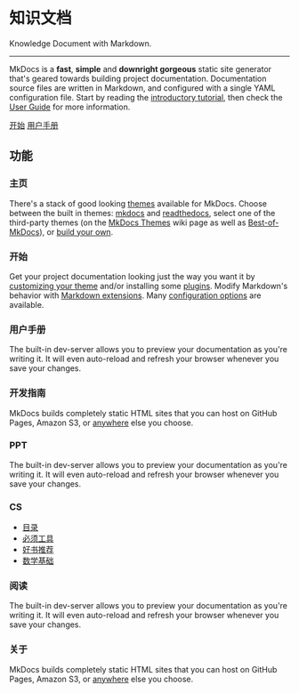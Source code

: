 # 知识文档

Knowledge Document with&nbsp;Markdown.

---

MkDocs is a **fast**, **simple** and **downright gorgeous** static site
generator that's geared towards building project documentation. Documentation
source files are written in Markdown, and configured with a single YAML
configuration file. Start by reading the [introductory tutorial], then check the
[User Guide] for more information.

[introductory tutorial]: getting-started.md
[User Guide]: user-guide/README.md

<div class="text-center">
<a href="getting-started/" class="btn btn-primary" role="button">开始</a>
<a href="user-guide/" class="btn btn-primary" role="button">用户手册</a>
</div>

<div class="jumbotron">
<h2 class="display-4 text-center">功能</h2>
<!-- 1 -->
<div class="row">
  <div class="col-sm-6">
    <div class="card">
      <div class="card-body">
        <h3 class="card-title">主页</h3>
        <p class="card-text">
            There's a stack of good looking <a href="user-guide/choosing-your-theme">themes</a> available for MkDocs.
            Choose between the built in themes:
            <a href="user-guide/choosing-your-theme/#mkdocs">mkdocs</a> and
            <a href="user-guide/choosing-your-theme/#readthedocs">readthedocs</a>,
            select one of the third-party themes
            (on the <a href="https://github.com/mkdocs/mkdocs/wiki/MkDocs-Themes">MkDocs Themes</a> wiki page
            as well as <a href="https://github.com/mkdocs/best-of-mkdocs#-theming">Best-of-MkDocs</a>),
            or <a href="dev-guide/themes/">build your own</a>.
        </p>
      </div>
    </div>
  </div>
  <div class="col-sm-6">
    <div class="card">
      <div class="card-body">
        <h3 class="card-title">开始</h3>
        <p class="card-text">
            Get your project documentation looking just the way you want it by
            <a href="user-guide/customizing-your-theme/">customizing your
            theme</a> and/or installing some <a
            href="user-guide/configuration/#plugins">plugins</a>. Modify
            Markdown's behavior with <a
            href="user-guide/configuration/#markdown_extensions">Markdown
            extensions</a>. Many <a
            href="user-guide/configuration/">configuration options</a> are
            available.
        </p>
      </div>
    </div>
  </div>
</div>
<!-- 2 -->
<div class="row">
  <div class="col-sm-6">
    <div class="card">
      <div class="card-body">
        <h3 class="card-title">用户手册</h3>
        <p class="card-text">
            The built-in dev-server allows you to preview your documentation
            as you're writing it. It will even auto-reload and refresh your
            browser whenever you save your changes.
        </p>
      </div>
    </div>
  </div>
  <div class="col-sm-6">
    <div class="card">
      <div class="card-body">
        <h3 class="card-title">开发指南</h3>
        <p class="card-text">
            MkDocs builds completely static HTML sites that you can host on
            GitHub Pages, Amazon S3, or <a
            href="user-guide/deploying-your-docs/">anywhere</a> else you
            choose.
        </p>
      </div>
    </div>
  </div>
</div>
<!-- 3 -->
<div class="row">
  <div class="col-sm-6">
    <div class="card">
      <div class="card-body">
        <h3 class="card-title">PPT</h3>
        <p class="card-text">
            The built-in dev-server allows you to preview your documentation
            as you're writing it. It will even auto-reload and refresh your
            browser whenever you save your changes.
        </p>
      </div>
    </div>
  </div>
  <div class="col-sm-6">
    <div class="card">
      <div class="card-body">
        <h3 class="card-title">CS</h3>
        <p class="card-text">
            <ul>
              <li clas = "fa fa-home"> <a href="cs/目录/#目录">目录</a> </li>
              <li> <a href="cs/必须工具/#必须工具">必须工具</a> </li>
              <li> <a href="cs/好书推荐/#好书推荐">好书推荐</a> </li>
              <li> <a href="cs/数学基础/#数学基础">数学基础</a> </li>
            <ul>
        </p>
      </div>
    </div>
  </div>
</div>
<!-- 4 -->
<div class="row">
  <div class="col-sm-6">
    <div class="card">
      <div class="card-body">
        <h3 class="card-title">阅读</h3>
        <p class="card-text">
            The built-in dev-server allows you to preview your documentation
            as you're writing it. It will even auto-reload and refresh your
            browser whenever you save your changes.
        </p>
      </div>
    </div>
  </div>
  <div class="col-sm-6">
    <div class="card">
      <div class="card-body">
        <h3 class="card-title">关于</h3>
        <p class="card-text">
            MkDocs builds completely static HTML sites that you can host on
            GitHub Pages, Amazon S3, or <a
            href="user-guide/deploying-your-docs/">anywhere</a> else you
            choose.
        </p>
      </div>
    </div>
  </div>
</div>
<!-- END -->
</div>
